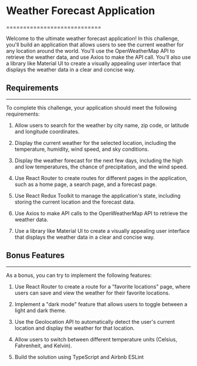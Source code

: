 # Weather Forecast Application
============================

Welcome to the ultimate weather forecast application! In this challenge, you'll build an application that allows users to see the current weather for any location around the world. You'll use the OpenWeatherMap API to retrieve the weather data, and use Axios to make the API call. You'll also use a library like Material UI to create a visually appealing user interface that displays the weather data in a clear and concise way.

## Requirements
------------

To complete this challenge, your application should meet the following requirements:

1.  Allow users to search for the weather by city name, zip code, or latitude and longitude coordinates.

2.  Display the current weather for the selected location, including the temperature, humidity, wind speed, and sky conditions.

3.  Display the weather forecast for the next few days, including the high and low temperatures, the chance of precipitation, and the wind speed.

4.  Use React Router to create routes for different pages in the application, such as a home page, a search page, and a forecast page.

5.  Use React Redux Toolkit to manage the application's state, including storing the current location and the forecast data.

6.  Use Axios to make API calls to the OpenWeatherMap API to retrieve the weather data.

7.  Use a library like Material UI to create a visually appealing user interface that displays the weather data in a clear and concise way.

## Bonus Features
--------------

As a bonus, you can try to implement the following features:

1.  Use React Router to create a route for a "favorite locations" page, where users can save and view the weather for their favorite locations.

2.  Implement a "dark mode" feature that allows users to toggle between a light and dark theme.

3.  Use the Geolocation API to automatically detect the user's current location and display the weather for that location.

4.  Allow users to switch between different temperature units (Celsius, Fahrenheit, and Kelvin).

5. Build the solution using TypeScript and Airbnb ESLint
